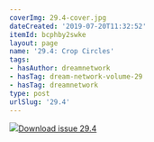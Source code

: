 ```yaml
---
coverImg: 29.4-cover.jpg
dateCreated: '2019-07-20T11:32:52'
itemId: bcphby2swke
layout: page
name: '29.4: Crop Circles'
tags:
- hasAuthor: dreamnetwork
- hasTag: dream-network-volume-29
- hasTag: dreamnetwork
type: post
urlSlug: '29.4'
---
```

<img class="card-journal-img" src="../images/29.4-rect.jpg"/><a href="../files/pdfs/Volume_29/29.4_crop_circles.pdf" download="">Download issue 29.4</a>
